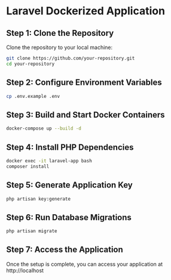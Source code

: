 # Laravel Dockerized Application

## Step 1: Clone the Repository

Clone the repository to your local machine:

```sh
git clone https://github.com/your-repository.git
cd your-repository
```

## Step 2: Configure Environment Variables

```sh
cp .env.example .env
```

## Step 3: Build and Start Docker Containers

```sh
docker-compose up --build -d
```

## Step 4: Install PHP Dependencies

```sh
docker exec -it laravel-app bash
composer install
```

## Step 5: Generate Application Key

```sh
php artisan key:generate
```

## Step 6: Run Database Migrations

```sh
php artisan migrate
```

## Step 7: Access the Application

Once the setup is complete, you can access your application at http://localhost